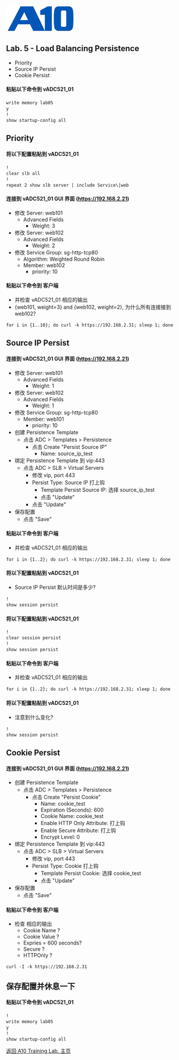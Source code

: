 ![](/Images/A10-NewLogos-Blue-NoReg-RGB-50.png)

## Lab. 5 - Load Balancing Persistence
  + Priority
  + Source IP Persist
  + Cookie Persist

#### 粘贴以下命令到 vADC521_01
```
write memory lab05
y
!
show startup-config all

```

## Priority
#### 将以下配置粘贴到 vADC521_01
```
!
clear slb all
!
repeat 2 show slb server | include Service\|web

```

#### 连接到 vADC521_01 GUI 界面 (https://192.168.2.21)
  + 修改 Server: web101
    + Advanced Fields
      + Weight: 3
  + 修改 Server: web102
    + Advanced Fields
      + Weight: 2
  + 修改 Service Group: sg-http-tcp80
    + Algorithm: Weighted Round Robin
    + Member: web102
      + priority: 10

#### 粘贴以下命令到 客户端
  + 并检查 vADC521_01 相应的输出
  + {web101, weight=3} and {web102, weight=2}, 为什么所有连接接到 web102?
```
for i in {1..10}; do curl -k https://192.168.2.31; sleep 1; done

```

## Source IP Persist
#### 连接到 vADC521_01 GUI 界面 (https://192.168.2.21)
  + 修改 Server: web101
    + Advanced Fields
      + Weight: 1
  + 修改 Server: web102
    + Advanced Fields
      + Weight: 1
  + 修改 Service Group: sg-http-tcp80
    + Member: web101
      + priority: 10
  + 创建 Persistence Template
    + 点击 ADC > Templates > Persistence
      + 点击 Create "Persist Source IP"
        + Name: source_ip_test
  + 绑定 Persistence Template 到 vip:443
    + 点击 ADC > SLB > Virtual Servers
      + 修改 vip, port 443
      + Persist Type: Source IP 打上钩
        + Template Persist Source IP: 选择 source_ip_test
        + 点击 "Update"
      + 点击 "Update"  
  + 保存配置
    + 点击 "Save"  

#### 粘贴以下命令到 客户端
  + 并检查 vADC521_01 相应的输出
```
for i in {1..2}; do curl -k https://192.168.2.31; sleep 1; done

```

#### 将以下配置粘贴到 vADC521_01
  + Source IP Persist 默认时间是多少?
```
!
show session persist

```

#### 将以下配置粘贴到 vADC521_01
```
!
clear session persist
!
show session persist

```

#### 粘贴以下命令到 客户端
  + 并检查 vADC521_01 相应的输出
```
for i in {1..2}; do curl -k https://192.168.2.31; sleep 1; done

```

#### 将以下配置粘贴到 vADC521_01
+ 注意到什么变化?
```
!
show session persist

```

## Cookie Persist
#### 连接到 vADC521_01 GUI 界面 (https://192.168.2.21)
  + 创建 Persistence Template
    + 点击 ADC > Templates > Persistence
      + 点击 Create "Persist Cookie"
        + Name: cookie_test
        + Expiration (Seconds): 600
        + Cookie Name: cookie_test
        + Enable HTTP Only Attribute: 打上钩
        + Enable Secure Attribute: 打上钩
        + Encrypt Level: 0
  + 绑定 Persistence Template 到 vip:443
    + 点击 ADC > SLB > Virtual Servers
      + 修改 vip, port 443
      + Persist Type: Cookie 打上钩
        + Template Persist Cookie: 选择 cookie_test
        + 点击 "Update"
  + 保存配置
    + 点击 "Save"  

#### 粘贴以下命令到 客户端
  + 检查 相应的输出
    + Cookie Name ?
    + Cookie Value ?
    + Expries = 600 seconds?
    + Secure ?
    + HTTPOnly ?
```
curl -I -k https://192.168.2.31

```


## 保存配置并休息一下
#### 粘贴以下命令到 vADC521_01
```
!
write memory lab05
y
!
show startup-config all

```

[返回 A10 Training Lab. 主页](https://github.com/borissiu/A10_Training_Lab)